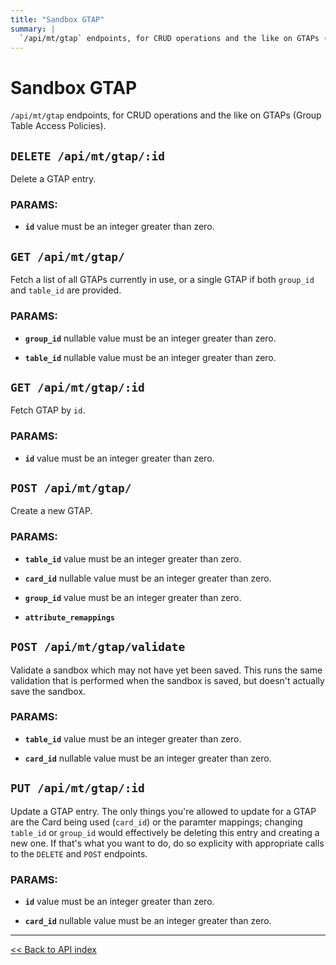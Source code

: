```yaml
---
title: "Sandbox GTAP"
summary: |
  `/api/mt/gtap` endpoints, for CRUD operations and the like on GTAPs (Group Table Access Policies).
---
```


# Sandbox GTAP

`/api/mt/gtap` endpoints, for CRUD operations and the like on GTAPs (Group Table Access Policies).

## `DELETE /api/mt/gtap/:id`

Delete a GTAP entry.

### PARAMS:

-  **`id`** value must be an integer greater than zero.

## `GET /api/mt/gtap/`

Fetch a list of all GTAPs currently in use, or a single GTAP if both `group_id` and `table_id` are provided.

### PARAMS:

-  **`group_id`** nullable value must be an integer greater than zero.

-  **`table_id`** nullable value must be an integer greater than zero.

## `GET /api/mt/gtap/:id`

Fetch GTAP by `id`.

### PARAMS:

-  **`id`** value must be an integer greater than zero.

## `POST /api/mt/gtap/`

Create a new GTAP.

### PARAMS:

-  **`table_id`** value must be an integer greater than zero.

-  **`card_id`** nullable value must be an integer greater than zero.

-  **`group_id`** value must be an integer greater than zero.

-  **`attribute_remappings`**

## `POST /api/mt/gtap/validate`

Validate a sandbox which may not have yet been saved. This runs the same validation that is performed when the
  sandbox is saved, but doesn't actually save the sandbox.

### PARAMS:

-  **`table_id`** value must be an integer greater than zero.

-  **`card_id`** nullable value must be an integer greater than zero.

## `PUT /api/mt/gtap/:id`

Update a GTAP entry. The only things you're allowed to update for a GTAP are the Card being used (`card_id`) or the
  paramter mappings; changing `table_id` or `group_id` would effectively be deleting this entry and creating a new
  one. If that's what you want to do, do so explicity with appropriate calls to the `DELETE` and `POST` endpoints.

### PARAMS:

-  **`id`** value must be an integer greater than zero.

-  **`card_id`** nullable value must be an integer greater than zero.

---

[<< Back to API index](../../../api-documentation.md)